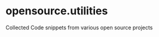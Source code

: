 opensource.utilities
====================

Collected Code snippets from various open source projects
